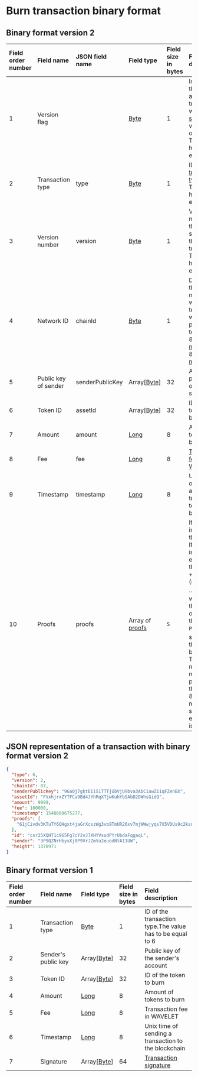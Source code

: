 # Burn transaction binary format

## Binary format version 2

| Field order number | Field name | JSON field name | Field type | Field size in bytes | Field description |
| :--- | :--- | :--- | :--- | :--- | :--- |
| 1 | Version flag | | [Byte](/blockchain/blockchain/blockchain-data-types.md) | 1 | Indicates that this is a transaction with a [data structure](/blockchain/binary-format/transaction-binary-format.md) of version 2 or above. <br>The value has to be equal to 0 |
| 2 | Transaction type | type | [Byte](/blockchain/blockchain/blockchain-data-types.md) | 1 | ID of the [transaction type](/blockchain/transaction-type.md). <br>The value has to be equal to 6 |
| 3 | Version number | version | [Byte](/blockchain/blockchain/blockchain-data-types.md) | 1 | Version number of the data structure of the transaction.  <br>The value has to be equal to 2 |
| 4 | Network ID | chainId | [Byte](/blockchain/blockchain/blockchain-data-types.md) | 1 | Determines the network where the transaction will be published to. <br>84 for [test network](/blockchain/blockchain-network/test-network.md), 87 for [mainnet](/blockchain/blockchain-network/main-network.md) |
| 5 | Public key of sender | senderPublicKey | Array[[Byte](/blockchain/blockchain/blockchain-data-types.md)] | 32 | Account public key of the sender |
| 6 | Token ID | assetId| Array[[Byte](/blockchain/blockchain/blockchain-data-types.md)] | 32 | ID of the token to burn |
| 7 | Amount | amount | [Long](/blockchain/blockchain/blockchain-data-types.md) | 8 | Amount of tokens to burn |
| 8 | Fee | fee | [Long](/blockchain/blockchain/blockchain-data-types.md) | 8 | [Transaction fee](/blockchain/transaction/transaction-fee.md) in [WAVELETs](/blockchain/token/wavelet.md) |
| 9 | Timestamp | timestamp | [Long](/blockchain/blockchain/blockchain-data-types.md) | 8 | Unix time of sending a transaction to the blockchain |
| 10 | Proofs | proofs | Array of [proofs](/blockchain/transaction/transaction-proof.md) | `S` | If the array is empty, then `S`= 3. <br>If the array is not empty, then `S` = 3 + 2 × `N` + (`P`<sub>1</sub> + `P`<sub>2</sub> + ... + `P`<sub>n</sub>), where `N` is the number of proofs in the array, `P`<sub>n</sub> is the size on `N`-th proof in bytes. <br>The maximum number of proofs in the array is 8. The maximum size of each proof is 64 bytes |

## JSON representation of a transaction with binary format version 2

```json
{
  "type": 6,
  "version": 2,
  "chainId": 87,
  "senderPublicKey": "9GaQj7gktEiiS1TTTjGbVjU9bva3AbCiawZ11qFZenBX",
  "assetId": "FVxhjrxZYTFCa9Bd4JYhRqXTjwKuhYbSAbD2DWhsGidQ",
  "amount": 9999,
  "fee": 100000,
  "timestamp": 1548660675277,
  "proofs": [
    "61jCivdv3KTuTY6QHgxt4jaGrXcszWg3vb9TmUR26xv7mjWWwjyqs7X5VDUs9c2ksndaPogmdunHDdjWCuG1GGhh"
  ],  
  "id": "csr25XQHT1c965Fg7cY2vJ7XHYVsudPYrUbdaFqgaqL",
  "sender": "3P9QZNrHbyxXj8P9VrJZmVu2euodNtA11UW",
  "height": 1370971
}
```

## Binary format version 1

| Field order number | Field name | Field type | Field size in bytes | Field description |
| :--- | :--- | :--- | :--- | :--- |
| 1 | Transaction type | [Byte](/blockchain/blockchain/blockchain-data-types.md) | 1 | ID of the transaction type.The value has to be equal to 6 |
| 2 | Sender's public key | Array[[Byte](/blockchain/blockchain/blockchain-data-types.md)] | 32 | Public key of the sender's account |
| 3 | Token ID | Array[[Byte](/blockchain/blockchain/blockchain-data-types.md)] | 32 | ID of the token to burn |
| 4 | Amount | [Long](/blockchain/blockchain/blockchain-data-types.md) | 8 | Amount of tokens to burn |
| 5 | Fee | [Long](/blockchain/blockchain/blockchain-data-types.md) | 8 | Transaction fee in WAVELET |
| 6 | Timestamp | [Long](/blockchain/blockchain/blockchain-data-types.md) | 8 | Unix time of sending a transaction to the blockchain |
| 7 | Signature | Array[[Byte](/blockchain/blockchain/blockchain-data-types.md)] | 64 | [Transaction signature](/blockchain/transaction/transaction-signature.md) |
